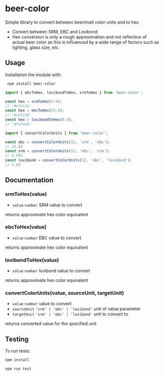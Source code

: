 # beer-color
Simple library to convert between beer/malt color units and to hex.

* Convert between SRM, EBC and Lovibond
* Hex conversion is only a rough approximation and not reflective of actual beer color as this is influenced by a wide range of factors such as lighting, glass size, etc.

## Usage

Installation the module with: 

```sh
 npm install beer-color
```

```javascript
import { ebcToHex, lovibondToHex, srmToHex } from 'beer-color';

const hex = srmToHex(3.6);
// '#efec2e'
const hex = ebcToHex(23.6);
// '#c07238'
const hex = lovibondToHex(0.5);
// '#fafad2'
```

```javascript
import { convertColorUnits } from 'beer-color';

const ebc = convertColorUnits(12, 'srm', 'ebc');
// 23.64
const srm = convertColorUnits(12, 'ebc', 'srm');
// 6.096
const lovibond = convertColorUnits(12, 'ebc', 'lovibond');
// 5.06
```

## Documentation

### srmToHex(value)
* `value` `number` SRM value to convert

returns approximate hex color equivalent

### ebcToHex(value)
* `value` `number` EBC value to convert

returns approximate hex color equivalent

### lovibondToHex(value)
* `value` `number` lovibond value to convert

returns approximate hex color equivalent

### convertColorUnits(value, sourceUnit, targetUnit)
* `value` `number` value to convert
* `sourceUnit` `'srm' | 'ebc' | 'lovibond'` unit of value parameter
* `targetUnit` `'srm' | 'ebc' | 'lovibond'` unit to convert to

returns converted value for the specified unit

## Testing
To run tests:

 ```sh 
 npm install

 npm run test
 ```

